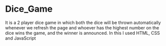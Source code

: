 # Dice_Game
It is a 2 player dice game in which both the dice will be thrown automatically whenever we refresh the page and whoever has the highest number on the dice wins the game, and the winner is announced. In this I used HTML, CSS and JavaScript
